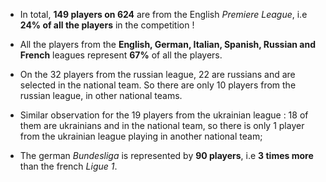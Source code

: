 * In total, **149 players on 624** are from the English _Premiere League_, i.e **24% of all the players** in the competition !

* All the players from the **English, German, Italian, Spanish, Russian and French** leagues represent **67%** of all the players.

* On the 32 players from the russian league, 22 are russians and are selected in the national team. So there are only 10 players from the russian league, in other national teams.

* Similar observation for the 19 players from the ukrainian league : 18 of them are ukrainians and in the national team, so there is only 1 player from the ukrainian league playing in another national team;

* The german _Bundesliga_ is represented by **90 players**, i.e **3 times more** than the french _Ligue 1_.

